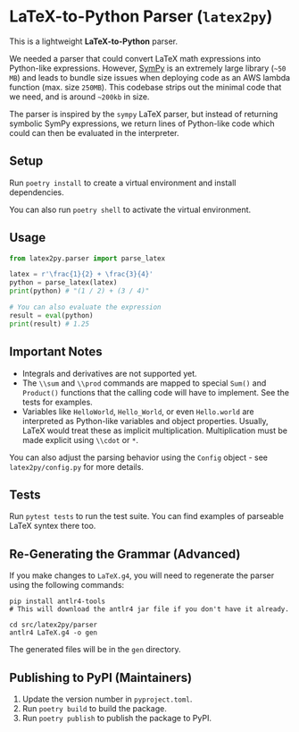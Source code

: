 # LaTeX-to-Python Parser (`latex2py`)

This is a lightweight **LaTeX-to-Python** parser.

We needed a parser that could convert LaTeX math expressions into Python-like expressions. However, [SymPy](https://github.com/sympy/sympy) is an extremely large library (`~50 MB`) and leads to bundle size issues when deploying code as an AWS lambda function (max. size `250MB`). This codebase strips out the minimal code that we need, and is around `~200kb` in size.

The parser is inspired by the `sympy` LaTeX parser, but instead of returning symbolic SymPy expressions, we return lines of Python-like code which could can then be evaluated in the interpreter.

## Setup

Run `poetry install` to create a virtual environment and install dependencies.

You can also run `poetry shell` to activate the virtual environment.

## Usage

```python
from latex2py.parser import parse_latex

latex = r'\frac{1}{2} + \frac{3}{4}'
python = parse_latex(latex)
print(python) # "(1 / 2) + (3 / 4)"

# You can also evaluate the expression
result = eval(python)
print(result) # 1.25
```

## Important Notes
- Integrals and derivatives are not supported yet.
- The `\\sum` and `\\prod` commands are mapped to special `Sum()` and `Product()` functions that the calling code will have to implement. See the tests for examples.
- Variables like `HelloWorld`, `Hello_World`, or even `Hello.world` are interpreted as Python-like variables and object properties. Usually, LaTeX would treat these as implicit multiplication. Multiplication must be made explicit using `\\cdot` or `*`.

You can also adjust the parsing behavior using the `Config` object - see `latex2py/config.py` for more details.

## Tests

Run `pytest tests` to run the test suite. You can find examples of parseable LaTeX syntex there too.

## Re-Generating the Grammar (Advanced)

If you make changes to `LaTeX.g4`, you will need to regenerate the parser using the following commands:

```
pip install antlr4-tools
# This will download the antlr4 jar file if you don't have it already.

cd src/latex2py/parser
antlr4 LaTeX.g4 -o gen
```

The generated files will be in the `gen` directory.

## Publishing to PyPI (Maintainers)

1. Update the version number in `pyproject.toml`.
2. Run `poetry build` to build the package.
3. Run `poetry publish` to publish the package to PyPI.